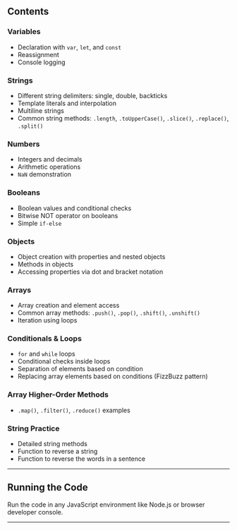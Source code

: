 ## Contents

### Variables
- Declaration with `var`, `let`, and `const`
- Reassignment
- Console logging

### Strings
- Different string delimiters: single, double, backticks
- Template literals and interpolation
- Multiline strings
- Common string methods: `.length`, `.toUpperCase()`, `.slice()`, `.replace()`, `.split()`

### Numbers
- Integers and decimals
- Arithmetic operations
- `NaN` demonstration

### Booleans
- Boolean values and conditional checks
- Bitwise NOT operator on booleans
- Simple `if-else`

### Objects
- Object creation with properties and nested objects
- Methods in objects
- Accessing properties via dot and bracket notation

### Arrays
- Array creation and element access
- Common array methods: `.push()`, `.pop()`, `.shift()`, `.unshift()`
- Iteration using loops

### Conditionals & Loops
- `for` and `while` loops
- Conditional checks inside loops
- Separation of elements based on condition
- Replacing array elements based on conditions (FizzBuzz pattern)

### Array Higher-Order Methods
- `.map()`, `.filter()`, `.reduce()` examples

### String Practice
- Detailed string methods
- Function to reverse a string
- Function to reverse the words in a sentence

---

## Running the Code

Run the code in any JavaScript environment like Node.js or browser developer console.

---


